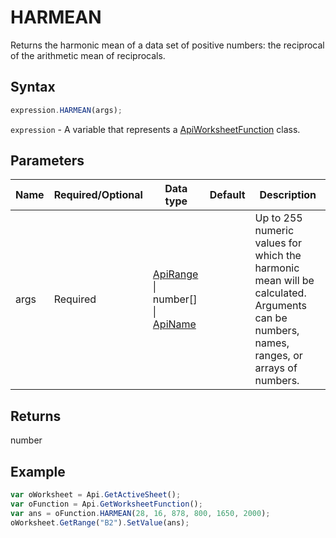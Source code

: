# HARMEAN

Returns the harmonic mean of a data set of positive numbers: the reciprocal of the arithmetic mean of reciprocals.

## Syntax

```javascript
expression.HARMEAN(args);
```

`expression` - A variable that represents a [ApiWorksheetFunction](../ApiWorksheetFunction.md) class.

## Parameters

| **Name** | **Required/Optional** | **Data type** | **Default** | **Description** |
| ------------- | ------------- | ------------- | ------------- | ------------- |
| args | Required | [ApiRange](../../ApiRange/ApiRange.md) \| number[] \| [ApiName](../../ApiName/ApiName.md) |  | Up to 255 numeric values for which the harmonic mean will be calculated. Arguments can be numbers, names, ranges, or arrays of numbers. |

## Returns

number

## Example



```javascript
var oWorksheet = Api.GetActiveSheet();
var oFunction = Api.GetWorksheetFunction();
var ans = oFunction.HARMEAN(28, 16, 878, 800, 1650, 2000);
oWorksheet.GetRange("B2").SetValue(ans);


```
